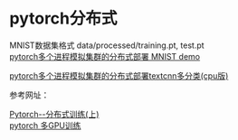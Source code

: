 # pytorch分布式

MNIST数据集格式 data/processed/training.pt, test.pt<br> 
[pytorch多个进程模拟集群的分布式部署 MNIST demo](pytorch多个进程模拟集群的分布式部署.ipynb)

[pytorch多个进程模拟集群的分布式部署textcnn多分类(cpu版)](pytorch_distributed_textcnn_cpu.ipynb)




参考网址：

[Pytorch--分布式训练(上)](https://blog.csdn.net/qq_20791919/article/details/79057648)<br>
[pytorch 多GPU训练](https://blog.csdn.net/daniaokuye/article/details/79110365)<br>
